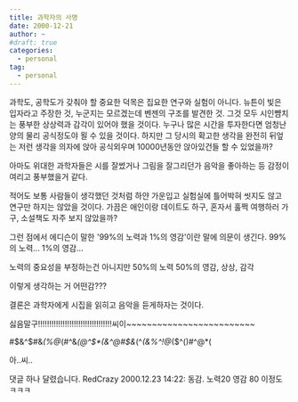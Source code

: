```yaml
---
title: 과학자의 사명
date: 2000-12-21
author: ~
#draft: true
categories:
  - personal
tag:
  - personal
---
```




과학도, 공학도가 갖춰야 할 중요한 덕목은
집요한 연구와 실험이 아니다.
뉴튼이 빛은 입자라고 주장한 것,
누군지는 모르겠는데 벤젠의 구조를 발견한 것.
그것 모두 시인뺨치는 풍부한 상상력과 감각이 있어야 했을 것이다.
누구나 많은 시간을 투자한다면 엄청난 양의 물리 공식정도야 욀 수 있을 것이다.
하지만 그 당시의 확고한 생각을 완전히 뒤엎는 저런 생각을
의자에 앉아 공식외우며 10000년동안 앉아있건들 할 수 있었을까?

아마도 위대한 과학자들은 시를 잘썼거나 그림을 잘그리던가 음악을 좋아하는 등
감정이 여리고 풍부했을거 같다.

적어도 보통 사람들이 생각했던 것처럼 하얀 가운입고 실험실에 틀어박혀 씻지도 않고
연구만 하지는 않았을 것이다. 가끔은 애인이랑 데이트도 하구,
혼자서 훌쩍 여행하러 가구, 소설책도 자주 보지 않았을까?

그런 점에서 에디슨이 말한 '99%의 노력과 1%의 영감'이란 말에
의문이 생긴다. 
99%의 노력...
1%의 영감...

노력의 중요성을 부정하는건 아니지만
50%의 노력 50%의 영감, 상상, 감각

이렇게 생각하는 거 어떤감???

결론은 과학자에게 시집을 읽히고 음악을 듣게하자는 것이다.

싫음말구!!!!!!!!!!!!!!!!!!!!!!!!!!!!!!!!!씨이~~~~~~~~~~~~~~~~~~~~~~~~~

#$&^$#&*(%@$%^@@!$*(#^&*(@^$*(&^@#$&*(^*(&%^!@*($^()#^@*(

아..씨..


 댓글 하나 달렸습니다.
RedCrazy 2000.12.23 14:22: 
동감. 노력20 영감 80 이정도 ㅋㅋㅋ




